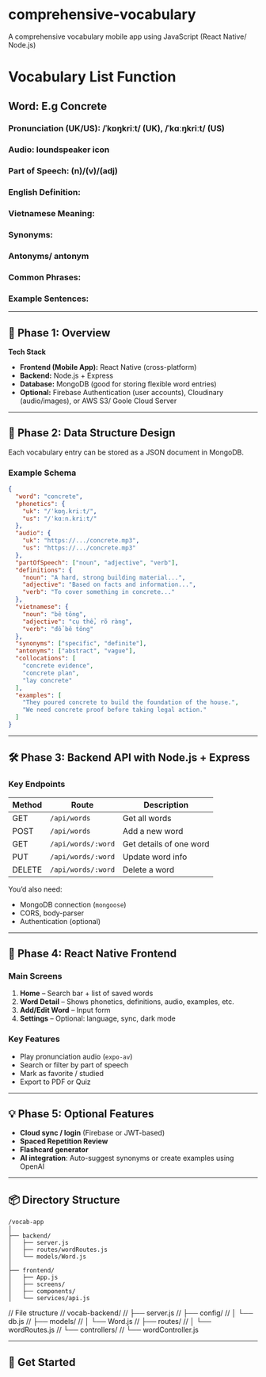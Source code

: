 # comprehensive-vocabulary
A comprehensive vocabulary mobile app using JavaScript (React Native/ Node.js)

# Vocabulary List Function
## Word: E.g Concrete
### Pronunciation (UK/US): /ˈkɒŋkriːt/ (UK), /ˈkɑːŋkriːt/ (US)
### Audio: loundspeaker icon
### Part of Speech: (n)/(v)/(adj)
### English Definition:
### Vietnamese Meaning:
### Synonyms:
### Antonyms/ antonym
### Common Phrases:
### Example Sentences:

---

## 📱 Phase 1: Overview

**Tech Stack**

* **Frontend (Mobile App):** React Native (cross-platform)
* **Backend:** Node.js + Express
* **Database:** MongoDB (good for storing flexible word entries)
* **Optional:** Firebase Authentication (user accounts), Cloudinary (audio/images), or AWS S3/ Goole Cloud Server

---

## 🧱 Phase 2: Data Structure Design

Each vocabulary entry can be stored as a JSON document in MongoDB.

### Example Schema

```json
{
  "word": "concrete",
  "phonetics": {
    "uk": "/ˈkɒŋ.kriːt/",
    "us": "/ˈkɑːn.kriːt/"
  },
  "audio": {
    "uk": "https://.../concrete.mp3",
    "us": "https://.../concrete.mp3"
  },
  "partOfSpeech": ["noun", "adjective", "verb"],
  "definitions": {
    "noun": "A hard, strong building material...",
    "adjective": "Based on facts and information...",
    "verb": "To cover something in concrete..."
  },
  "vietnamese": {
    "noun": "bê tông",
    "adjective": "cụ thể, rõ ràng",
    "verb": "đổ bê tông"
  },
  "synonyms": ["specific", "definite"],
  "antonyms": ["abstract", "vague"],
  "collocations": [
    "concrete evidence",
    "concrete plan",
    "lay concrete"
  ],
  "examples": [
    "They poured concrete to build the foundation of the house.",
    "We need concrete proof before taking legal action."
  ]
}
```
---

## 🛠️ Phase 3: Backend API with Node.js + Express

### Key Endpoints

| Method | Route              | Description             |
| ------ | ------------------ | ----------------------- |
| GET    | `/api/words`       | Get all words           |
| POST   | `/api/words`       | Add a new word          |
| GET    | `/api/words/:word` | Get details of one word |
| PUT    | `/api/words/:word` | Update word info        |
| DELETE | `/api/words/:word` | Delete a word           |

You’d also need:

* MongoDB connection (`mongoose`)
* CORS, body-parser
* Authentication (optional)

---

## 📲 Phase 4: React Native Frontend

### Main Screens

1. **Home** – Search bar + list of saved words
2. **Word Detail** – Shows phonetics, definitions, audio, examples, etc.
3. **Add/Edit Word** – Input form
4. **Settings** – Optional: language, sync, dark mode

### Key Features

* Play pronunciation audio (`expo-av`)
* Search or filter by part of speech
* Mark as favorite / studied
* Export to PDF or Quiz

---

## 💡 Phase 5: Optional Features

* **Cloud sync / login** (Firebase or JWT-based)
* **Spaced Repetition Review**
* **Flashcard generator**
* **AI integration**: Auto-suggest synonyms or create examples using OpenAI

---

## 📦 Directory Structure

```
/vocab-app
│
├── backend/
│   ├── server.js
│   ├── routes/wordRoutes.js
│   └── models/Word.js
│
├── frontend/
│   ├── App.js
│   ├── screens/
│   ├── components/
│   └── services/api.js
```

// File structure 
// vocab-backend/
// ├── server.js
// ├── config/
// │   └── db.js
// ├── models/
// │   └── Word.js
// ├── routes/
// │   └── wordRoutes.js
// └── controllers/
//     └── wordController.js

---

## 🚀 Get Started
